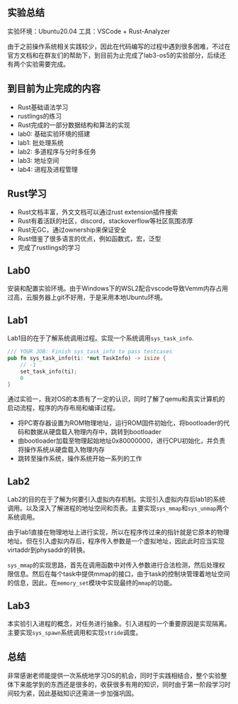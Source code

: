 ## 实验总结

实验环境：Ubuntu20.04
工具：VSCode + Rust-Analyzer

由于之前操作系统相关实践较少，因此在代码编写的过程中遇到很多困难，不过在官方文档和在群友们的帮助下，到目前为止完成了lab3-os5的实验部分，后续还有两个实验需要完成。

## 到目前为止完成的内容

* Rust基础语法学习
* rustlings的练习
* Rust完成的一部分数据结构和算法的实现
* lab0: 基础实验环境的搭建
* lab1: 批处理系统
* lab2: 多道程序与分时多任务
* lab3: 地址空间
* lab4: 进程及进程管理

## Rust学习
* Rust文档丰富，外文文档可以通过rust extension插件搜索
* Rust有着活跃的社区，discord，stackoverflow等社区氛围浓厚
* Rust无GC，通过ownership来保证安全
* Rust借鉴了很多语言的优点，例如函数式，宏，泛型
* 完成了rustlings的学习

## Lab0

安装和配置实验环境。由于Windows下的WSL2配合vscode导致Vemm内存占用过高，云服务器上git不好用，于是采用本地Ubuntu环境。

## Lab1

Lab1目的在于了解系统调用过程。实现一个系统调用`sys_task_info`.
```rust
/// YOUR JOB: Finish sys_task_info to pass testcases
pub fn sys_task_info(ti: *mut TaskInfo) -> isize {
    // -1
    set_task_info(ti);
    0
}
```
通过实验一，我对OS的本质有了一定的认识，同时了解了qemu和真实计算机的启动流程，程序的内存布局和编译过程。
* 将PC寄存器设置为ROM物理地址，运行ROM固件初始化，将bootloader的代码和数据从硬盘载入物理内存中，跳转到bootloader
* 由bootloader加载至物理起始地址0x80000000，进行CPU初始化，并负责将操作系统从硬盘载入物理内存
* 跳转至操作系统，操作系统开始一系列的工作

## Lab2

Lab2的目的在于了解为何要引入虚拟内存机制。实现引入虚拟内存后lab1的系统调用。以及深入了解进程的地址空间和页表。主要实现`sys_mmap`和`sys_unmap`两个系统调用。

由于lab1直接在物理地址上进行实现，所以在程序传过来的指针就是它原本的物理地址。但在引入虚拟内存后，程序传入参数是一个虚拟地址，因此此时应当实现virtaddr到physaddr的转换。

`sys_mmap`的实现思路，首先在调用函数中对传入参数进行合法检测，然后处理权限信息。然后在每个task中提供mmap的接口，由于task的控制块管理着地址空间的信息，因此，在`memory_set`模块中实现最终的`mmap`的功能。

## Lab3 

本实验引入进程的概念，对任务进行抽象。引入进程的一个重要原因是实现隔离。主要实现`sys_spawn`系统调用和实现`stride`调度。

## 总结

非常感谢老师能提供一次系统地学习OS的机会，同时于实践相结合，整个实验整体下来能学到的东西还是很多的，收获很多有用的知识，同时由于第一阶段学习时间较为紧，因此基础知识还需进一步加强巩固。
